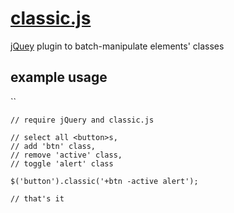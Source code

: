 [classic.js](https://github.com/nikolav/classic "classic.js")
=============================================================

[jQuey](http://jquery.com/ "jquery.js") plugin to batch-manipulate elements' classes

example usage
-------------

``


    // require jQuery and classic.js

    // select all <button>s,
    // add 'btn' class, 
    // remove 'active' class, 
    // toggle 'alert' class

    $('button').classic('+btn -active alert');

    // that's it
